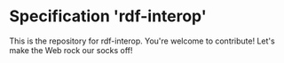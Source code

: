 
# Specification 'rdf-interop'

This is the repository for rdf-interop. You're welcome to contribute! Let's make the Web rock our socks
off!
